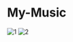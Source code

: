 # My-Music

![1](https://user-images.githubusercontent.com/81978998/114298083-2f29a480-9ad2-11eb-9cae-64c35ef62a4e.png)
![2](https://user-images.githubusercontent.com/81978998/114298085-32bd2b80-9ad2-11eb-8c96-c474cdc528dc.png)
